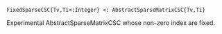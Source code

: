 ```
FixedSparseCSC{Tv,Ti<:Integer} <: AbstractSparseMatrixCSC{Tv,Ti}
```

Experimental AbstractSparseMatrixCSC whose non-zero index are fixed.
